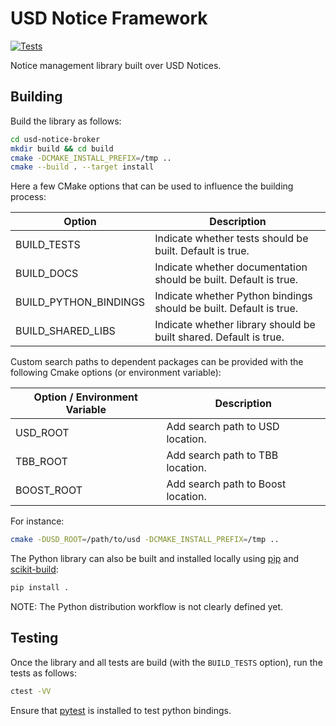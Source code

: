 # USD Notice Framework

[![Tests](https://github.com/wdas/usd-notice-broker/actions/workflows/test.yml/badge.svg?branch=prototype)](https://github.com/wdas/usd-notice-broker/actions/workflows/test.yml)

Notice management library built over USD Notices.

## Building

Build the library as follows:

```bash
cd usd-notice-broker
mkdir build && cd build
cmake -DCMAKE_INSTALL_PREFIX=/tmp ..
cmake --build . --target install
```

Here a few CMake options that can be used to influence the building process:

| Option                 | Description                                                         |
| ---------------------- | ------------------------------------------------------------------- |
| BUILD_TESTS            | Indicate whether tests should be built. Default is true.            |
| BUILD_DOCS             | Indicate whether documentation should be built. Default is true.    |
| BUILD_PYTHON_BINDINGS  | Indicate whether Python bindings should be built. Default is true.  |
| BUILD_SHARED_LIBS      | Indicate whether library should be built shared. Default is true.   |

Custom search paths to dependent packages can be provided with the following
Cmake options (or environment variable):

| Option / Environment Variable  | Description                         |
| ------------------------------ | ----------------------------------- |
| USD_ROOT                       | Add search path to USD location.    |
| TBB_ROOT                       | Add search path to TBB location.    |
| BOOST_ROOT                     | Add search path to Boost location.  |

For instance:

```bash
cmake -DUSD_ROOT=/path/to/usd -DCMAKE_INSTALL_PREFIX=/tmp ..
```

The Python library can also be built and installed locally using
[pip](https://pip.pypa.io/en/stable/) and
[scikit-build](https://scikit-build.readthedocs.io/en/stable/):

```bash
pip install .
```

NOTE: The Python distribution workflow is not clearly defined yet.

## Testing

Once the library and all tests are build (with the `BUILD_TESTS` option), run
the tests as follows:

```bash
ctest -VV
```

Ensure that [pytest](https://docs.pytest.org/en/stable/) is installed to test
python bindings.
